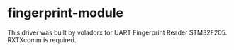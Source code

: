 # fingerprint-module
This driver was built by voladorx for UART Fingerprint Reader STM32F205. RXTXcomm is required.
